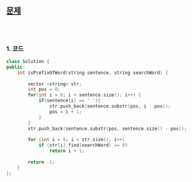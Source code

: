 [문제](https://leetcode.com/problems/check-if-a-word-occurs-as-a-prefix-of-any-word-in-a-sentence/)
--------------------

<br>
<br>

### 1. 코드

```cpp
class Solution {
public:
    int isPrefixOfWord(string sentence, string searchWord) {
        
        vector <string> str;
        int pos = 0;
        for(int i = 0; i < sentence.size(); i++) {
            if(sentence[i] == ' '){
                str.push_back(sentence.substr(pos, i - pos));
                pos = i + 1;
            }
        }
        str.push_back(sentence.substr(pos, sentence.size() - pos));
        
        for (int i = 0; i < str.size(); i++) 
            if (str[i].find(searchWord) == 0)
                return i + 1;
        
        return -1;
    }
};
```

